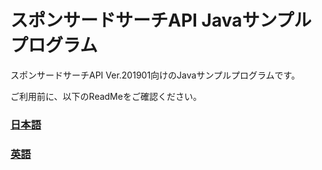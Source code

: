 # スポンサードサーチAPI Javaサンプルプログラム

スポンサードサーチAPI Ver.201901向けのJavaサンプルプログラムです。

ご利用前に、以下のReadMeをご確認ください。

### [日本語](./readme_JA.txt)
### [英語](./readme_EN.txt)